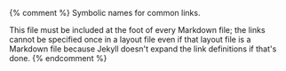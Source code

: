 {% comment %}
Symbolic names for common links.

This file must be included at the foot of every Markdown file; the
links cannot be specified once in a layout file even if that layout
file is a Markdown file because Jekyll doesn't expand the link
definitions if that's done.
{% endcomment %}

[covenant]: https://www.contributor-covenant.org
[insight]: https://www.insightdatascience.com/
[swc]: http://software-carpentry.org
